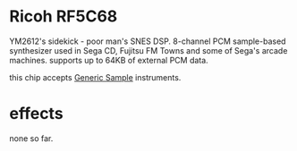 # Ricoh RF5C68

YM2612's sidekick - poor man's SNES DSP. 8-channel PCM sample-based synthesizer used in Sega CD, Fujitsu FM Towns and some of Sega's arcade machines. supports up to 64KB of external PCM data.

this chip accepts [Generic Sample](../4-instrument/sample.md) instruments.

# effects

none so far.

